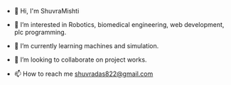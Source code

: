 - 👋 Hi, I'm ShuvraMishti 
- 👀 I’m interested in Robotics, biomedical engineering, web development, plc programming.
- 🌱 I’m currently learning machines and simulation.

- 💞️ I’m looking to collaborate on project works.

- 📫 How to reach me shuvradas822@gmail.com


<!---
shuvraMishti/shuvraMishti is a ✨ special ✨ repository because its `README.md` (this file) appears on your GitHub profile.
You can click the Preview link to take a look at your changes.
--->
